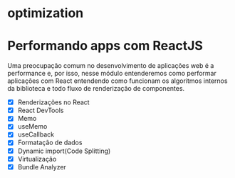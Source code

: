 # optimization
<h1>Performando apps com ReactJS</h1>

<p>Uma preocupação comum no desenvolvimento de aplicações web é a performance e, por isso, nesse módulo entenderemos como performar aplicações com React entendendo como funcionam os algoritmos internos da biblioteca e todo fluxo de renderização de componentes.</p>



- [x] Renderizações no React
- [x] React DevTools
- [x] Memo
- [x] useMemo
- [x] useCallback
- [x] Formatação de dados
- [x] Dynamic import(Code Splitting)
- [x] Virtualização
- [x] Bundle Analyzer
